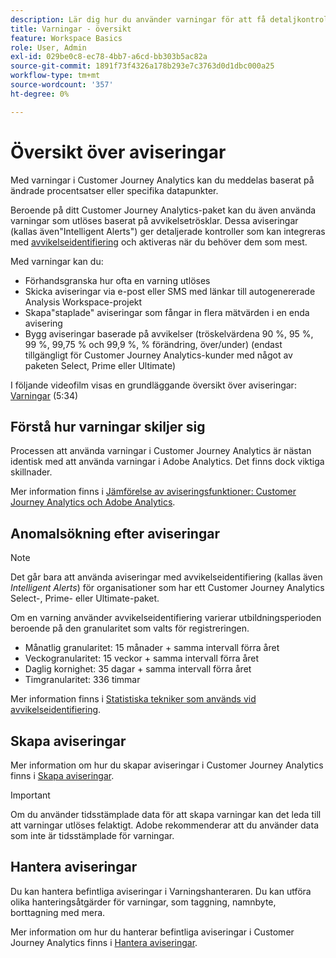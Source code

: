 ```yaml
---
description: Lär dig hur du använder varningar för att få detaljkontroll över meddelanden och integrering med avvikelseidentifiering.
title: Varningar - översikt
feature: Workspace Basics
role: User, Admin
exl-id: 029be0c8-ec78-4bb7-a6cd-bb303b5ac82a
source-git-commit: 1891f73f4326a178b293e7c3763d0d1dbc000a25
workflow-type: tm+mt
source-wordcount: '357'
ht-degree: 0%

---
```


# Översikt över aviseringar

Med varningar i Customer Journey Analytics kan du meddelas baserat på ändrade procentsatser eller specifika datapunkter.

Beroende på ditt Customer Journey Analytics-paket kan du även använda varningar som utlöses baserat på avvikelsetrösklar. Dessa aviseringar (kallas även&quot;Intelligent Alerts&quot;) ger detaljerade kontroller som kan integreras med [avvikelseidentifiering](/help/analysis-workspace/c-anomaly-detection/anomaly-detection.md) och aktiveras när du behöver dem som mest.

Med varningar kan du:

* Förhandsgranska hur ofta en varning utlöses
* Skicka aviseringar via e-post eller SMS med länkar till autogenererade Analysis Workspace-projekt
* Skapa&quot;staplade&quot; aviseringar som fångar in flera mätvärden i en enda avisering
* Bygg aviseringar baserade på avvikelser (tröskelvärdena 90 %, 95 %, 99 %, 99,75 % och 99,9 %, % förändring, över/under) (endast tillgängligt för Customer Journey Analytics-kunder med något av paketen Select, Prime eller Ultimate)

I följande videofilm visas en grundläggande översikt över aviseringar: [Varningar](https://experienceleague.adobe.com/docs/analytics-learn/tutorials/data-science/intelligent-alerts.html?lang=sv-SE) (5:34)

## Förstå hur varningar skiljer sig

Processen att använda varningar i Customer Journey Analytics är nästan identisk med att använda varningar i Adobe Analytics. Det finns dock viktiga skillnader.

Mer information finns i [Jämförelse av aviseringsfunktioner: Customer Journey Analytics och Adobe Analytics](/help/components/c-intelligent-alerts/alerts-feature-comparison.md).

## Anomalsökning efter aviseringar

>[!NOTE]
>
>Det går bara att använda aviseringar med avvikelseidentifiering (kallas även _Intelligent Alerts_) för organisationer som har ett Customer Journey Analytics Select-, Prime- eller Ultimate-paket.

Om en varning använder avvikelseidentifiering varierar utbildningsperioden beroende på den granularitet som valts för registreringen.

* Månatlig granularitet: 15 månader + samma intervall förra året
* Veckogranularitet: 15 veckor + samma intervall förra året
* Daglig kornighet: 35 dagar + samma intervall förra året
* Timgranularitet: 336 timmar

Mer information finns i [Statistiska tekniker som används vid avvikelseidentifiering](/help/analysis-workspace/c-anomaly-detection/statistics-anomaly-detection.md).

## Skapa aviseringar

Mer information om hur du skapar aviseringar i Customer Journey Analytics finns i [Skapa aviseringar](/help/components/c-intelligent-alerts/alert-builder.md).

>[!IMPORTANT]
>
>Om du använder tidsstämplade data för att skapa varningar kan det leda till att varningar utlöses felaktigt. Adobe rekommenderar att du använder data som inte är tidsstämplade för varningar.

## Hantera aviseringar

Du kan hantera befintliga aviseringar i Varningshanteraren. Du kan utföra olika hanteringsåtgärder för varningar, som taggning, namnbyte, borttagning med mera.

Mer information om hur du hanterar befintliga aviseringar i Customer Journey Analytics finns i [Hantera aviseringar](/help/components/c-intelligent-alerts/alert-manager.md).
